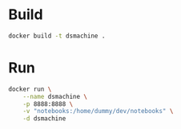 # Build
```bash
docker build -t dsmachine .
```

# Run
```bash
docker run \
    --name dsmachine \
    -p 8888:8888 \
    -v "notebooks:/home/dummy/dev/notebooks" \
    -d dsmachine
```
